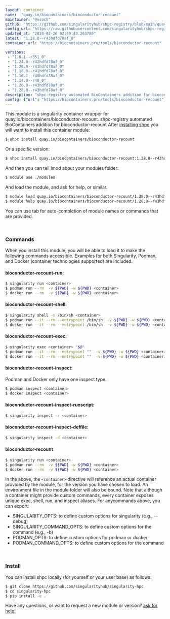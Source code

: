 ```yaml
---
layout: container
name:  "quay.io/biocontainers/bioconductor-recount"
maintainer: "@vsoch"
github: "https://github.com/singularityhub/shpc-registry/blob/main/quay.io/biocontainers/bioconductor-recount/container.yaml"
config_url: "https://raw.githubusercontent.com/singularityhub/shpc-registry/main/quay.io/biocontainers/bioconductor-recount/container.yaml"
updated_at: "2024-02-26 02:49:43.263780"
latest: "1.28.0--r43hdfd78af_0"
container_url: "https://biocontainers.pro/tools/bioconductor-recount"

versions:
 - "1.8.1--r351_0"
 - "1.24.0--r42hdfd78af_0"
 - "1.20.0--r41hdfd78af_0"
 - "1.18.0--r41hdfd78af_0"
 - "1.16.1--r40hdfd78af_0"
 - "1.14.0--r40_0"
 - "1.26.0--r43hdfd78af_0"
 - "1.28.0--r43hdfd78af_0"
description: "shpc-registry automated BioContainers addition for bioconductor-recount"
config: {"url": "https://biocontainers.pro/tools/bioconductor-recount", "maintainer": "@vsoch", "description": "shpc-registry automated BioContainers addition for bioconductor-recount", "latest": {"1.28.0--r43hdfd78af_0": "sha256:27ea1d2170343ec944e14dfa83a331b25d4d93bddd8a2a37ddee932a9d13036d"}, "tags": {"1.8.1--r351_0": "sha256:becae77683a506d07159b57986d5cbcfa53eba4b276b62c817a3f9e59729c898", "1.24.0--r42hdfd78af_0": "sha256:029a0f5a334118eaa727c642eb41b080d4ff88f23139a6605e9672b3a6b033f3", "1.20.0--r41hdfd78af_0": "sha256:4029834487f7fc7035d79c933a410b33a93585c629ea358068ec05b1d1a06f5f", "1.18.0--r41hdfd78af_0": "sha256:e6fbc982d8ce8ce73e0c34947f293d6569ffbcd80a5e8d3e173e521824285477", "1.16.1--r40hdfd78af_0": "sha256:ef712e7b0f30f86eee1c9149e8f959a586f6332d93f87262705ed0f81228e123", "1.14.0--r40_0": "sha256:5ca000875a5eaaf87ce395d51242efaea7026eb0758ee6a96c1e9ae45be4ee55", "1.26.0--r43hdfd78af_0": "sha256:c6ff45525a999dcab09b2e7507c433fedc2eb2788b874585a468fe241d2ded6e", "1.28.0--r43hdfd78af_0": "sha256:27ea1d2170343ec944e14dfa83a331b25d4d93bddd8a2a37ddee932a9d13036d"}, "docker": "quay.io/biocontainers/bioconductor-recount"}
---
```


This module is a singularity container wrapper for quay.io/biocontainers/bioconductor-recount.
shpc-registry automated BioContainers addition for bioconductor-recount
After [installing shpc](#install) you will want to install this container module:


```bash
$ shpc install quay.io/biocontainers/bioconductor-recount
```

Or a specific version:

```bash
$ shpc install quay.io/biocontainers/bioconductor-recount:1.28.0--r43hdfd78af_0
```

And then you can tell lmod about your modules folder:

```bash
$ module use ./modules
```

And load the module, and ask for help, or similar.

```bash
$ module load quay.io/biocontainers/bioconductor-recount/1.28.0--r43hdfd78af_0
$ module help quay.io/biocontainers/bioconductor-recount/1.28.0--r43hdfd78af_0
```

You can use tab for auto-completion of module names or commands that are provided.

<br>

### Commands

When you install this module, you will be able to load it to make the following commands accessible.
Examples for both Singularity, Podman, and Docker (container technologies supported) are included.

#### bioconductor-recount-run:

```bash
$ singularity run <container>
$ podman run --rm  -v ${PWD} -w ${PWD} <container>
$ docker run --rm  -v ${PWD} -w ${PWD} <container>
```

#### bioconductor-recount-shell:

```bash
$ singularity shell -s /bin/sh <container>
$ podman run --it --rm --entrypoint /bin/sh  -v ${PWD} -w ${PWD} <container>
$ docker run --it --rm --entrypoint /bin/sh  -v ${PWD} -w ${PWD} <container>
```

#### bioconductor-recount-exec:

```bash
$ singularity exec <container> "$@"
$ podman run --it --rm --entrypoint ""  -v ${PWD} -w ${PWD} <container> "$@"
$ docker run --it --rm --entrypoint ""  -v ${PWD} -w ${PWD} <container> "$@"
```

#### bioconductor-recount-inspect:

Podman and Docker only have one inspect type.

```bash
$ podman inspect <container>
$ docker inspect <container>
```

#### bioconductor-recount-inspect-runscript:

```bash
$ singularity inspect -r <container>
```

#### bioconductor-recount-inspect-deffile:

```bash
$ singularity inspect -d <container>
```



#### bioconductor-recount

```bash
$ singularity run <container>
$ podman run --rm  -v ${PWD} -w ${PWD} <container>
$ docker run --rm  -v ${PWD} -w ${PWD} <container>
```


In the above, the `<container>` directive will reference an actual container provided
by the module, for the version you have chosen to load. An environment file in the
module folder will also be bound. Note that although a container
might provide custom commands, every container exposes unique exec, shell, run, and
inspect aliases. For anycommands above, you can export:

 - SINGULARITY_OPTS: to define custom options for singularity (e.g., --debug)
 - SINGULARITY_COMMAND_OPTS: to define custom options for the command (e.g., -b)
 - PODMAN_OPTS: to define custom options for podman or docker
 - PODMAN_COMMAND_OPTS: to define custom options for the command

<br>

### Install

You can install shpc locally (for yourself or your user base) as follows:

```bash
$ git clone https://github.com/singularityhub/singularity-hpc
$ cd singularity-hpc
$ pip install -e .
```

Have any questions, or want to request a new module or version? [ask for help!](https://github.com/singularityhub/singularity-hpc/issues)